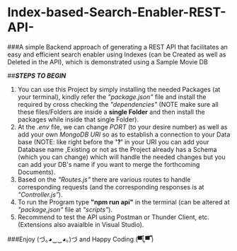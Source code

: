# Index-based-Search-Enabler-REST-API-
###A simple Backend approach of generating a REST API that facilitates an easy and efficient search enabler using Indexes (can be Created as well as Deleted in the API), which is demonstrated using a Sample Movie DB

##***STEPS TO BEGIN***
1. You can use this Project by simply installing the needed Packages (at your terminal), kindly refer the _"package.json"_ file and install the required by cross checking the *"dependencies"* (NOTE make sure all these files/Folders are inside a __single Folder__ and then install the packages while inside that single Folder).
2. At the *.env* file, we can change *PORT* (to your desire number) as well as add your own *MongoDB URI* so as to establish a connection to your Data base (NOTE: like right before the **'?'** in your URI you can add your Database name ,Existing or not as the Project already has a Schema (which you can change) which will handle the needed changes but you can add your DB's name if you want to merge the forthcoming Documents).
3. Based on the _"Routes.js"_ there are various routes to handle corresponding requests (and the corresponding responses is at *"Controller.js"*).
4. To run the Program type **"npm run api"** in the terminal (can be altered at _"package,json"_ file at *"scripts"*).
5. Recommend to test the API using Postman or Thunder Client, etc. (Extensions also avaialble in Visual Studio).

###Enjoy (づ｡◕‿‿◕｡)づ   and   Happy Coding (▀̿Ĺ̯▀̿ ̿)
